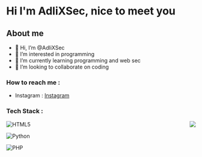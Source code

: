 # Hi I'm AdliXSec, nice to meet you

## About me

- 👋 Hi, I’m @AdliXSec
- 👀 I’m interested in programming
- 🌱 I’m currently learning programming and web sec
- 💞️ I’m looking to collaborate on coding

### How to reach me :
- Instagram : [Instagram](https://instagram.com/naufalsyaa._)

### Tech Stack :
<img src="https://raw.githubusercontent.com/vitasha10/vitasha10/master/assets/Night-Coding.gif" align="right">

![HTML5](https://img.shields.io/badge/HTML5-%231141f?style=flat&logo=html5&logoColor=%23E34F26)&nbsp;

![Python](https://img.shields.io/badge/Python-%231141f?style=flat&logo=python&logoColor=%23007ACC)&nbsp;

![PHP](https://img.shields.io/badge/PHP-%231141f?style=flat&logo=php&logoColor=%23777BB4)&nbsp;
<!---
AdliXSec/AdliXSec is a ✨ special ✨ repository because its `README.md` (this file) appears on your GitHub profile.
You can click the Preview link to take a look at your changes.
--->
